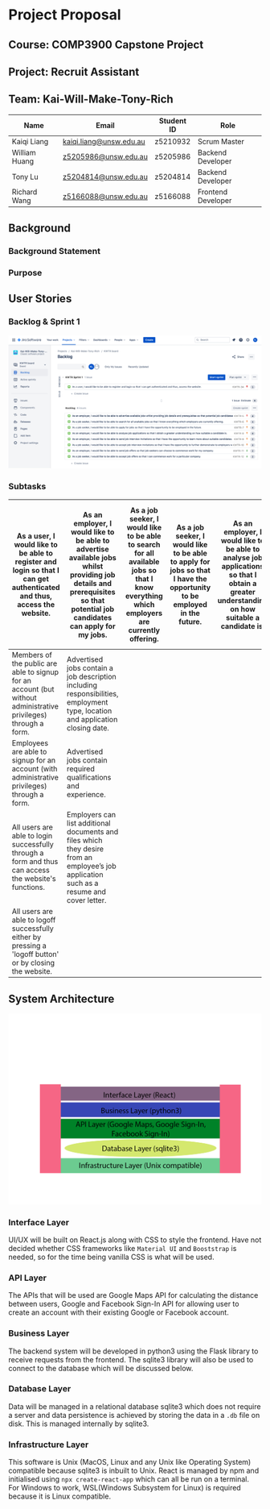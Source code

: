 # Project Proposal
## Course: COMP3900 Capstone Project
## Project: Recruit Assistant
## Team: Kai-Will-Make-Tony-Rich
|Name|Email|Student ID|Role|
|----|-----|----------|----|
|Kaiqi Liang|kaiqi.liang@unsw.edu.au|z5210932|Scrum Master|
|William Huang|z5205986@unsw.edu.au|z5205986|Backend Developer|
|Tony Lu|z5204814@unsw.edu.au|z5204814|Backend Developer|
|Richard Wang|z5166088@unsw.edu.au|z5166088|Frontend Developer|

## Background
### Background Statement

### Purpose


## User Stories
### Backlog & Sprint 1
![](assets/UserStories.png)

### Subtasks
|As a user, I would like to be able to register and login so that I can get authenticated and thus, access the website.|As an employer, I would like to be able to advertise available jobs whilst providing job details and prerequisites so that potential job candidates can apply for my jobs.|As a job seeker, I would like to be able to search for all available jobs so that I know everything which employers are currently offering.|As a job seeker, I would like to be able to apply for jobs so that I have the opportunity to be employed in the future.|As an employer, I would like to be able to analyse job applications so that I obtain a greater understanding on how suitable a candidate is.|As an employer, I would like to be able to send job interview invitations so that I have the opportunity to learn more about suitable candidates.|As a job seeker, I would like to be able to accept job interview invitations so that I have the opportunity to further demonstrate to employers why I should be employed.|As an employer, I would like to be able to send job offers so that job seekers can choose to commence work for my company.|As a job seeker, I would like to be able to accept job offers so that I can commence work for a particular company.|
|-|-|-|-|-|-|-|-|-|
|Members of the public are able to signup for an account (but without administrative privileges) through a form.|Advertised jobs contain a job description including responsibilities, employment type, location and application closing date.|
|Employees are able to signup for an account (with administrative privileges) through a form.|Advertised jobs contain required qualifications and experience.|
All users are able to login successfully through a form and thus can access the website's functions.|Employers can list additional documents and files which they desire from an employee’s job application such as a resume and cover letter.|
|All users are able to logoff successfully either by pressing a 'logoff button' or by closing the website.|
## System Architecture
![](assets/SoftwareArchitecture.png)

### Interface Layer
UI/UX will be built on React.js along with CSS to style the frontend. Have not decided whether CSS frameworks like `Material UI` and `Booststrap` is needed, so for the time being vanilla CSS is what will be used.

### API Layer
The APIs that will be used are Google Maps API for calculating the distance between users, Google and Facebook Sign-In API for allowing user to create an account with their existing Google or Facebook account.

### Business Layer
The backend system will be developed in python3 using the Flask library to receive requests from the frontend. The sqlite3 library will also be used to connect to the database which will be discussed below.

### Database Layer
Data will be managed in a relational database sqlite3 which does not require a server and data persistence is achieved by storing the data in a `.db` file on disk. This is managed internally by sqlite3.

### Infrastructure Layer
This software is Unix (MacOS, Linux and any Unix like Operating System) compatible because sqlite3 is inbuilt to Unix. React is managed by npm and initialised using `npx create-react-app` which can all be run on a terminal. For Windows to work, WSL(Windows Subsystem for Linux) is required because it is Linux compatible.